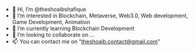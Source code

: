 - 👋 Hi, I’m @theshoaibshafique
- 👀 I’m interested in Blockchain, Metaverse, Web3.0, Web development, Game Development, Animation 
- 🌱 I’m currently learning Blockchain Development
- 💞️ I’m looking to collaborate on ...
- 📫 You can contact me on "theshoaib.contact@gmail.com"

<!---
theshoaibshafique/theshoaibshafique is a ✨ special ✨ repository because its `README.md` (this file) appears on your GitHub profile.
You can click the Preview link to take a look at your changes.
--->
